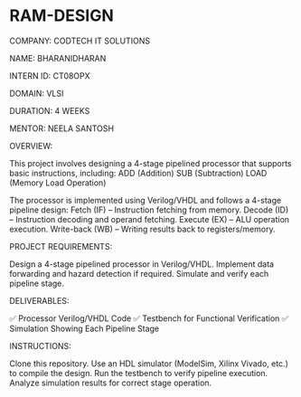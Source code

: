 # RAM-DESIGN

COMPANY: CODTECH IT SOLUTIONS

NAME: BHARANIDHARAN

INTERN ID: CT08OPX

DOMAIN: VLSI

DURATION: 4 WEEKS

MENTOR: NEELA SANTOSH

OVERVIEW:

This project involves designing a 4-stage pipelined processor that supports basic instructions, including:
ADD (Addition)
SUB (Subtraction)
LOAD (Memory Load Operation)
  
The processor is implemented using Verilog/VHDL and follows a 4-stage pipeline design:
Fetch (IF) – Instruction fetching from memory.
Decode (ID) – Instruction decoding and operand fetching.
Execute (EX) – ALU operation execution.
Write-back (WB) – Writing results back to registers/memory.

PROJECT REQUIREMENTS:

Design a 4-stage pipelined processor in Verilog/VHDL.
Implement data forwarding and hazard detection if required.
Simulate and verify each pipeline stage.
  
DELIVERABLES:

✅ Processor Verilog/VHDL Code
✅ Testbench for Functional Verification
✅ Simulation Showing Each Pipeline Stage

INSTRUCTIONS:

Clone this repository.
Use an HDL simulator (ModelSim, Xilinx Vivado, etc.) to compile the design.
Run the testbench to verify pipeline execution.
Analyze simulation results for correct stage operation.
  
